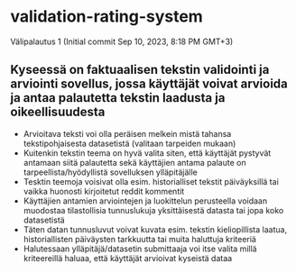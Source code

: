 # validation-rating-system

Välipalautus 1 (Initial commit Sep 10, 2023, 8:18 PM GMT+3)

## Kyseessä on faktuaalisen tekstin validointi ja arviointi sovellus, jossa käyttäjät voivat arvioida ja antaa palautetta tekstin laadusta ja oikeellisuudesta
* Arvioitava teksti voi olla peräisen melkein mistä tahansa tekstipohjaisesta datasetistä (valitaan tarpeiden mukaan)
* Kuitenkin tekstin teema on hyvä valita siten, että käyttäjät pystyvät antamaan siitä palautetta sekä käyttäjien antama palaute on tarpeellista/hyödyllistä sovelluksen ylläpitäjälle
* Tesktin teemoja voisivat olla esim. historialliset tekstit päiväyksillä tai vaikka huonosti kirjoitetut reddit kommentit
* Käyttäjien antamien arviointejen ja luokittelun perusteella voidaan muodostaa tilastollisia tunnuslukuja yksittäisestä datasta tai jopa koko datasetistä
* Täten datan tunnusluvut voivat kuvata esim. tekstin kieliopillista laatua, historiallisten päiväysten tarkkuutta tai muita haluttuja kriteeriä
* Halutessaan ylläpitäjä/datasetin submittaaja voi itse valita millä kriteereillä haluaa, että käyttäjät arvioivat kyseistä dataa 
